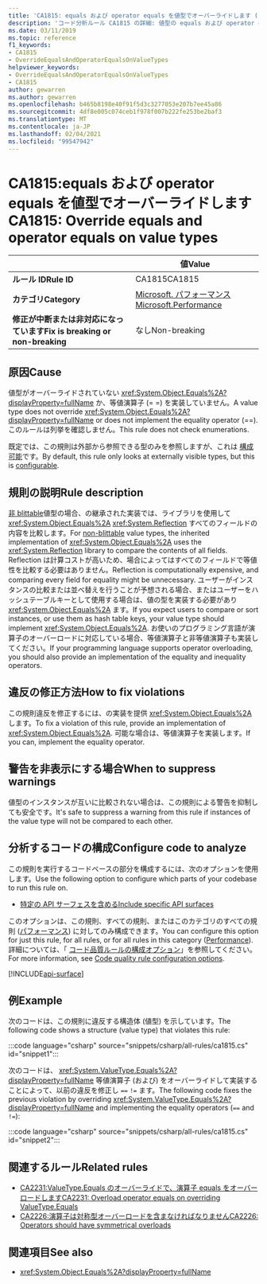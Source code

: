 ```yaml
---
title: 'CA1815: equals および operator equals を値型でオーバーライドします (コード分析)'
description: 'コード分析ルール CA1815 の詳細: 値型の equals および operator equals のオーバーライド'
ms.date: 03/11/2019
ms.topic: reference
f1_keywords:
- CA1815
- OverrideEqualsAndOperatorEqualsOnValueTypes
helpviewer_keywords:
- OverrideEqualsAndOperatorEqualsOnValueTypes
- CA1815
author: gewarren
ms.author: gewarren
ms.openlocfilehash: b465b8198e40f91f5d3c3277053e207b7ee45a86
ms.sourcegitcommit: 4df8e005c074ceb1f978f007b222fe253be2baf3
ms.translationtype: MT
ms.contentlocale: ja-JP
ms.lasthandoff: 02/04/2021
ms.locfileid: "99547942"
---
```

# <a name="ca1815-override-equals-and-operator-equals-on-value-types"></a><span data-ttu-id="917a6-103">CA1815:equals および operator equals を値型でオーバーライドします</span><span class="sxs-lookup"><span data-stu-id="917a6-103">CA1815: Override equals and operator equals on value types</span></span>

| | <span data-ttu-id="917a6-104">値</span><span class="sxs-lookup"><span data-stu-id="917a6-104">Value</span></span> |
|-|-|
| <span data-ttu-id="917a6-105">**ルール ID**</span><span class="sxs-lookup"><span data-stu-id="917a6-105">**Rule ID**</span></span> |<span data-ttu-id="917a6-106">CA1815</span><span class="sxs-lookup"><span data-stu-id="917a6-106">CA1815</span></span>|
| <span data-ttu-id="917a6-107">**カテゴリ**</span><span class="sxs-lookup"><span data-stu-id="917a6-107">**Category**</span></span> |[<span data-ttu-id="917a6-108">Microsoft. パフォーマンス</span><span class="sxs-lookup"><span data-stu-id="917a6-108">Microsoft.Performance</span></span>](performance-warnings.md)|
| <span data-ttu-id="917a6-109">**修正が中断または非対応になっています**</span><span class="sxs-lookup"><span data-stu-id="917a6-109">**Fix is breaking or non-breaking**</span></span> |<span data-ttu-id="917a6-110">なし</span><span class="sxs-lookup"><span data-stu-id="917a6-110">Non-breaking</span></span>|

## <a name="cause"></a><span data-ttu-id="917a6-111">原因</span><span class="sxs-lookup"><span data-stu-id="917a6-111">Cause</span></span>

<span data-ttu-id="917a6-112">値型がオーバーライドされていない <xref:System.Object.Equals%2A?displayProperty=fullName> か、等値演算子 (= =) を実装していません。</span><span class="sxs-lookup"><span data-stu-id="917a6-112">A value type does not override <xref:System.Object.Equals%2A?displayProperty=fullName> or does not implement the equality operator (==).</span></span> <span data-ttu-id="917a6-113">このルールは列挙を確認しません。</span><span class="sxs-lookup"><span data-stu-id="917a6-113">This rule does not check enumerations.</span></span>

<span data-ttu-id="917a6-114">既定では、この規則は外部から参照できる型のみを参照しますが、これは [構成可能](#configure-code-to-analyze)です。</span><span class="sxs-lookup"><span data-stu-id="917a6-114">By default, this rule only looks at externally visible types, but this is [configurable](#configure-code-to-analyze).</span></span>

## <a name="rule-description"></a><span data-ttu-id="917a6-115">規則の説明</span><span class="sxs-lookup"><span data-stu-id="917a6-115">Rule description</span></span>

<span data-ttu-id="917a6-116">[非 blittable](../../../framework/interop/blittable-and-non-blittable-types.md)値型の場合、の継承された実装では、ライブラリを使用して <xref:System.Object.Equals%2A> <xref:System.Reflection> すべてのフィールドの内容を比較します。</span><span class="sxs-lookup"><span data-stu-id="917a6-116">For [non-blittable](../../../framework/interop/blittable-and-non-blittable-types.md) value types, the inherited implementation of <xref:System.Object.Equals%2A> uses the <xref:System.Reflection> library to compare the contents of all fields.</span></span> <span data-ttu-id="917a6-117">Reflection は計算コストが高いため、場合によってはすべてのフィールドで等値性を比較する必要はありません。</span><span class="sxs-lookup"><span data-stu-id="917a6-117">Reflection is computationally expensive, and comparing every field for equality might be unnecessary.</span></span> <span data-ttu-id="917a6-118">ユーザーがインスタンスの比較または並べ替えを行うことが予想される場合、またはユーザーをハッシュテーブルキーとして使用する場合は、値の型を実装する必要があり <xref:System.Object.Equals%2A> ます。</span><span class="sxs-lookup"><span data-stu-id="917a6-118">If you expect users to compare or sort instances, or use them as hash table keys, your value type should implement <xref:System.Object.Equals%2A>.</span></span> <span data-ttu-id="917a6-119">お使いのプログラミング言語が演算子のオーバーロードに対応している場合、等値演算子と非等値演算子も実装してください。</span><span class="sxs-lookup"><span data-stu-id="917a6-119">If your programming language supports operator overloading, you should also provide an implementation of the equality and inequality operators.</span></span>

## <a name="how-to-fix-violations"></a><span data-ttu-id="917a6-120">違反の修正方法</span><span class="sxs-lookup"><span data-stu-id="917a6-120">How to fix violations</span></span>

<span data-ttu-id="917a6-121">この規則違反を修正するには、の実装を提供 <xref:System.Object.Equals%2A> します。</span><span class="sxs-lookup"><span data-stu-id="917a6-121">To fix a violation of this rule, provide an implementation of <xref:System.Object.Equals%2A>.</span></span> <span data-ttu-id="917a6-122">可能な場合は、等値演算子を実装します。</span><span class="sxs-lookup"><span data-stu-id="917a6-122">If you can, implement the equality operator.</span></span>

## <a name="when-to-suppress-warnings"></a><span data-ttu-id="917a6-123">警告を非表示にする場合</span><span class="sxs-lookup"><span data-stu-id="917a6-123">When to suppress warnings</span></span>

<span data-ttu-id="917a6-124">値型のインスタンスが互いに比較されない場合は、この規則による警告を抑制しても安全です。</span><span class="sxs-lookup"><span data-stu-id="917a6-124">It's safe to suppress a warning from this rule if instances of the value type will not be compared to each other.</span></span>

## <a name="configure-code-to-analyze"></a><span data-ttu-id="917a6-125">分析するコードの構成</span><span class="sxs-lookup"><span data-stu-id="917a6-125">Configure code to analyze</span></span>

<span data-ttu-id="917a6-126">この規則を実行するコードベースの部分を構成するには、次のオプションを使用します。</span><span class="sxs-lookup"><span data-stu-id="917a6-126">Use the following option to configure which parts of your codebase to run this rule on.</span></span>

- [<span data-ttu-id="917a6-127">特定の API サーフェスを含める</span><span class="sxs-lookup"><span data-stu-id="917a6-127">Include specific API surfaces</span></span>](#include-specific-api-surfaces)

<span data-ttu-id="917a6-128">このオプションは、この規則、すべての規則、またはこのカテゴリのすべての規則 ([パフォーマンス](performance-warnings.md)) に対してのみ構成できます。</span><span class="sxs-lookup"><span data-stu-id="917a6-128">You can configure this option for just this rule, for all rules, or for all rules in this category ([Performance](performance-warnings.md)).</span></span> <span data-ttu-id="917a6-129">詳細については、「 [コード品質ルールの構成オプション](../code-quality-rule-options.md)」を参照してください。</span><span class="sxs-lookup"><span data-stu-id="917a6-129">For more information, see [Code quality rule configuration options](../code-quality-rule-options.md).</span></span>

[!INCLUDE[api-surface](~/includes/code-analysis/api-surface.md)]

## <a name="example"></a><span data-ttu-id="917a6-130">例</span><span class="sxs-lookup"><span data-stu-id="917a6-130">Example</span></span>

<span data-ttu-id="917a6-131">次のコードは、この規則に違反する構造体 (値型) を示しています。</span><span class="sxs-lookup"><span data-stu-id="917a6-131">The following code shows a structure (value type) that violates this rule:</span></span>

:::code language="csharp" source="snippets/csharp/all-rules/ca1815.cs" id="snippet1":::

<span data-ttu-id="917a6-132">次のコードは、 <xref:System.ValueType.Equals%2A?displayProperty=fullName> 等値演算子 (および) をオーバーライドして実装することによって、以前の違反を修正し `==` `!=` ます。</span><span class="sxs-lookup"><span data-stu-id="917a6-132">The following code fixes the previous violation by overriding <xref:System.ValueType.Equals%2A?displayProperty=fullName> and implementing the equality operators (`==` and `!=`):</span></span>

:::code language="csharp" source="snippets/csharp/all-rules/ca1815.cs" id="snippet2":::

## <a name="related-rules"></a><span data-ttu-id="917a6-133">関連するルール</span><span class="sxs-lookup"><span data-stu-id="917a6-133">Related rules</span></span>

- [<span data-ttu-id="917a6-134">CA2231:ValueType.Equals のオーバーライドで、演算子 equals をオーバーロードします</span><span class="sxs-lookup"><span data-stu-id="917a6-134">CA2231: Overload operator equals on overriding ValueType.Equals</span></span>](ca2231.md)
- [<span data-ttu-id="917a6-135">CA2226:演算子は対称型オーバーロードを含まなければなりません</span><span class="sxs-lookup"><span data-stu-id="917a6-135">CA2226: Operators should have symmetrical overloads</span></span>](ca2226.md)

## <a name="see-also"></a><span data-ttu-id="917a6-136">関連項目</span><span class="sxs-lookup"><span data-stu-id="917a6-136">See also</span></span>

- <xref:System.Object.Equals%2A?displayProperty=fullName>
